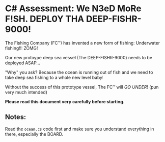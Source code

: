 C# Assessment: We N3eD MoRe F!SH. DEPL0Y THA DEEP-FISHR-9000!
====================

The  Fishing Company (FC™) has invented a new form of fishing: Underwater fishing!!! ZOMG!

Our new protoype deep sea vessel (The DEEP-FISHR-9000) needs to be deployed ASAP... 

"Why" you ask? Because the ocean is running out of fish and we need to take deep sea fishing to a whole new level baby!

Without the success of this prototype vessel, The FC™ will *GO UNDER*! (pun very much intended)


**Please read this document very carefully before starting.**

## Notes:

Read the `ocean.cs` code first and make sure you understand everything in there, especially the BOARD.

